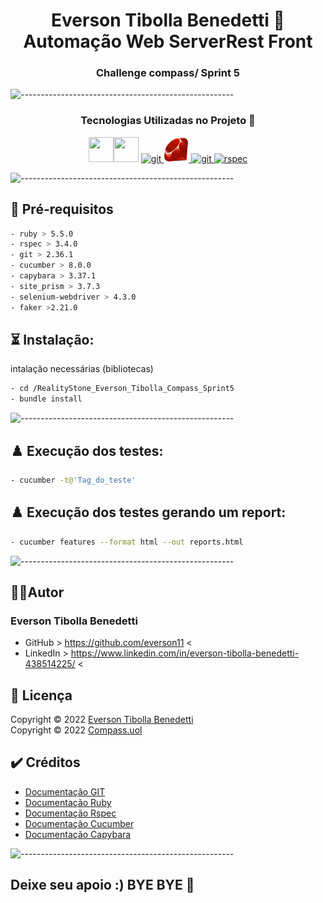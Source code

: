 <h1 align="center">Everson Tibolla Benedetti 👋 Automação Web ServerRest Front </h1>
<h3 align="center"> Challenge compass/ Sprint 5</h3>


![-----------------------------------------------------](https://raw.githubusercontent.com/andreasbm/readme/master/assets/lines/rainbow.png)

<h3 align="center">Tecnologias Utilizadas no Projeto 📌</h3>

<p align="center"><img src='https://static1.smartbear.co/cucumber/media/images/logos/icons/cucumber-open-icon.svg'width="40" height="40"/><img src='https://img.icons8.com/external-flat-icons-maxicons/85/000000/external-animal-life-of-amazon-flat-flat-icons-maxicons-9.png'width="40" height="40"/> <a href="https://git-scm.com/" target="_blank" rel="noreferrer"> <img src="https://www.vectorlogo.zone/logos/git-scm/git-scm-icon.svg" alt="git" width="40" height="40"/> </a> <a  </a> <a href="https://www.ruby-lang.org/en/" target="_blank" rel="noreferrer"> <img src="https://raw.githubusercontent.com/devicons/devicon/master/icons/ruby/ruby-original.svg" alt="ruby" width="40" height="40"/> <img src="https://img.icons8.com/color/96/000000/visual-studio--v1.png" alt="git" width="40" height="40"/> </a> <a href="https://code.visualstudio.com/" target="_blank" rel="noreferrer"> </a><a href="https://rspec.info/" target="_blank" rel="noreferrer"> <img src="https://rspec.info/images/logo.png" alt="rspec" width="40" height="40"/> </a> </p> 
 
 
![-----------------------------------------------------](https://raw.githubusercontent.com/andreasbm/readme/master/assets/lines/rainbow.png) 

##  📍 Pré-requisitos
 
```sh
- ruby > 5.5.0
- rspec > 3.4.0
- git > 2.36.1
- cucumber > 8.0.0
- capybara > 3.37.1
- site_prism > 3.7.3
- selenium-webdriver > 4.3.0
- faker >2.21.0
```

## ⏳ Instalação:
intalação necessárias (bibliotecas)

```sh
- cd /RealityStone_Everson_Tibolla_Compass_Sprint5
- bundle install
```

 ![-----------------------------------------------------](https://raw.githubusercontent.com/andreasbm/readme/master/assets/lines/rainbow.png)
 
 ## ♟️ Execução dos testes:
```sh
- cucumber -t@'Tag_do_teste'
```

 ## ♟️ Execução dos testes gerando um report:
```sh
- cucumber features --format html --out reports.html
```
![-----------------------------------------------------](https://raw.githubusercontent.com/andreasbm/readme/master/assets/lines/rainbow.png)
 
## 🙋‍♂️Autor
### Everson Tibolla Benedetti
- GitHub > https://github.com/everson11 <
- LinkedIn > https://www.linkedin.com/in/everson-tibolla-benedetti-438514225/ <


## 📑 Licença
Copyright © 2022 [Everson Tibolla Benedetti](https://github.com/everson11)<br>
Copyright © 2022 [Compass.uol](https://compass.uol/)

## ✔️ Créditos
- [Documentação GIT](https://git-scm.com/doc)
- [Documentação Ruby](https://www.ruby-lang.org/pt/documentation/)
- [Documentação Rspec](https://rspec.info/documentation/)<br />
- [Documentação Cucumber](https://cucumber.io/)<br />
- [Documentação Capybara](https://github.com/teamcapybara/capybara)<br />

![-----------------------------------------------------](https://raw.githubusercontent.com/andreasbm/readme/master/assets/lines/rainbow.png)
## Deixe seu apoio :) BYE BYE 👋
